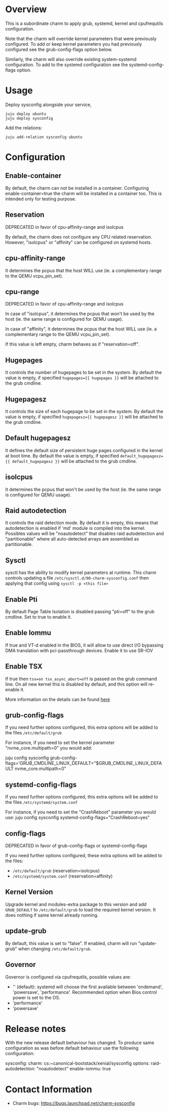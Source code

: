 # Overview

This is a subordinate charm to apply grub, systemd, kernel and cpufrequtils configuration.

Note that the charm will override kernel parameters that were
previously configured. To add or keep kernel parameters you had
previously configured see the grub-config-flags option below.

Similarly, the charm will also override existing system-systemd
configuration. To add to the systemd configuration see the
systemd-config-flags option.


# Usage

Deploy sysconfig alongside your service,

    juju deploy ubuntu
    juju deploy sysconfig

Add the relations:

    juju add-relation sysconfig ubuntu

# Configuration

## Enable-container

By default, the charm can not be installed in a container.
Configuring enable-container=true the charm will be installed in
a container too. This is intended only for testing purpose.

## Reservation

DEPRECATED in favor of cpu-affinity-range and isolcpus

By default, the charm does not configure any CPU related reservation.
However, "isolcpus" or "affinity" can be configured on systemd hosts.

## cpu-affinity-range

It determines the pcpus that the host WILL use (ie. a complementary range
to the QEMU vcpu_pin_set).

## cpu-range

DEPRECATED in favor of cpu-affinity-range and isolcpus

In case of "isolcpus", it determines the pcpus that won't be used by the
host (ie. the same range is configured for QEMU usage).

In case of "affinity", it determines the pcpus that the host WILL use
(ie. a complementary range to the QEMU vcpu_pin_set).

If this value is left empty, charm behaves as if "reservation=off".

## Hugepages

It controls the number of hugepages to be set in the system. By default the
value is empty, if specified `hugepages={{ hugepages }}` will be attached to
the grub cmdline.

## Hugepagesz

It controls the size of each hugepage to be set in the system. By default the
value is empty, if specified `hugepagesz={{ hugepagesz }}` will be attached to
the grub cmdline.

## Default hugepagesz

It defines the default size of persistent huge pages configured in the kernel
at boot time. By default the value is empty, if specified
`default_hugepagesz={{ default_hugepagesz }}` will be attached to the grub cmdline.

## isolcpus

It determines the pcpus that won't be used by the host (ie. the same range is
configured for QEMU usage).

## Raid autodetection

It controls the raid detection mode. By default it is empty, this means that
autodetection is enabled if 'md' module is compiled into the kernel. Possibles
values will be "noautodetect" that disables raid autodetection and "partitionable"
where all auto-detected arrays are assembled as partitionable.

## Sysctl

sysctl has the ability to modify kernel parameters at runtime.
This charm controls updating a file `/etc/sysctl.d/90-charm-sysconfig.conf`
then applying that config using `sysctl -p <this file>`

## Enable Pti

By default Page Table Isolation is disabled passing "pti=off" to the grub cmdline.
Set to true to enable it.

## Enable Iommu

If true and VT-d enabled in the BIOS, it will allow to use direct I/O
bypassing DMA translation with pci-passthrough devices. Enable it to use SR-IOV

## Enable TSX

If true then `tsx=on tsx_async_abort=off` is passed on the grub command line. On
all new kernel this is disabled by default, and this option will re-enable it.

More information on the details can be found [here](https://wiki.ubuntu.com/SecurityTeam/KnowledgeBase/TAA_MCEPSC_i915)

## grub-config-flags

If you need further options configured, this extra options will be added
to the files `/etc/default/grub`

For instance, if you need to set the kernel parameter
"nvme_core.multipath=0" you would add:

juju config sysconfig grub-config-flags='GRUB_CMDLINE_LINUX_DEFAULT="$GRUB_CMDLINE_LINUX_DEFAULT nvme_core.multipath=0"

## systemd-config-flags

If you need further options configured, this extra options will be added
to the files `/etc/systemd/system.conf`

For instance, if you need to set the "CrashReboot" parameter you would use:
juju config sysconfig systemd-config-flags="CrashReboot=yes"

## config-flags

DEPRECATED in favor of grub-config-flags or systemd-config-flags

If you need further options configured, these extra options will be added
to the files:
 * `/etc/default/grub` (reservation=isolcpus)
 * `/etc/systemd/system.conf` (reservation=affinity)

## Kernel Version

Upgrade kernel and modules-extra package to this version and add `GRUB_DEFAULT` to
`/etc/default/grub` to load the required kernel version. It does
nothing if same kernel already running.

## update-grub

By default, this value is set to "false". If enabled, charm will run
"update-grub" when changing `/etc/default/grub`.

## Governor
Governor is configured via cpufrequtils, possible values are:
 * '' (default): systemd will choose the first available between 'ondemand', 'powersave', 'performance'.
 Recommended option when Bios control power is set to the OS.
 * 'performance'
 * 'powersave'


# Release notes

With the new release default behaviour has changed.
To produce same configuration as was before default behaviour use the following configuration:

sysconfig:
    charm: cs:~canonical-bootstack/xenial/sysconfig
    options:
        raid-autodetection: "noautodetect"
        enable-iommu: true

# Contact Information

- Charm bugs: https://bugs.launchpad.net/charm-sysconfig
